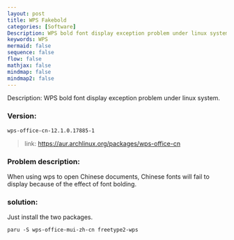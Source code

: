 ```yaml
---
layout: post
title: WPS Fakebold
categories: [Software]
Description: WPS bold font display exception problem under linux system.
keywords: WPS
mermaid: false
sequence: false
flow: false
mathjax: false
mindmap: false
mindmap2: false
---
```


Description: WPS bold font display exception problem under linux system.

### Version:

`wps-office-cn-12.1.0.17885-1`

> link: https://aur.archlinux.org/packages/wps-office-cn

### Problem description: 

When using wps to open Chinese documents, Chinese fonts will fail to display because of the effect of font bolding.

### solution:

Just install the two packages.

`paru -S wps-office-mui-zh-cn freetype2-wps`

